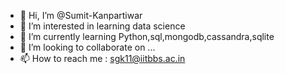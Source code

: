 - 👋 Hi, I’m @Sumit-Kanpartiwar
- 👀 I’m interested in learning data science
- 🌱 I’m currently learning Python,sql,mongodb,cassandra,sqlite
- 💞️ I’m looking to collaborate on ...
- 📫 How to reach me : sgk11@iitbbs.ac.in

<!---
Sumit-Kanpartiwar/Sumit-Kanpartiwar is a ✨ special ✨ repository because its `README.md` (this file) appears on your GitHub profile.
You can click the Preview link to take a look at your changes.
--->
